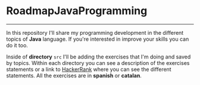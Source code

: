 # RoadmapJavaProgramming
___

In this repository I'll share my programming development in the different topics of __Java__ language.
If you're interested in improve your skills you can do it too.

Inside of **directory** `src` I'll be adding the exercises that I'm doing and saved by topics.
Within each directory you can see a description of the exercises statements or a link to [HackerRank](https://www.hackerrank.com/) where you can see the different statements.
All the exercises are in __spanish__ or __catalan__.
